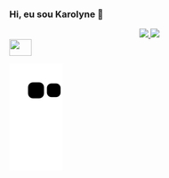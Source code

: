 ### Hi, eu sou Karolyne 👋

<div align="center">
  <a href="https://github.com/rafaballerini">
  <img height="180em" src="https://github-readme-stats.vercel.app/api?username=karolyneMachado&show_icons=true&theme=dracula&include_all_commits=true&count_private=true"/>
  <img height="180em" src="https://github-readme-stats.vercel.app/api/top-langs/?username=karolyneMachado&layout=compact&langs_count=7&theme=dracula"/>
</div>

  <img align="center" height="30" width="40" src="https://cdn.jsdelivr.net/gh/devicons/devicon/icons/azure/azure-original.svg">
</div>

  
          
 
  ![Snake animation](https://github.com/rafaballerini/rafaballerini/blob/output/github-contribution-grid-snake.svg)
 
</div>

